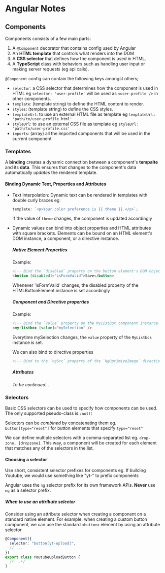 # Angular Notes

## Components

Components consists of a few main parts:

1. A `@Component` decorator that contains config used by Angular
2. An **HTML template** that controls what renders into the DOM
3. A **CSS selector** that defines how the component is used in HTML.
4. A **TypeScript** class with behaviors such as handling user input or making server requests (eg api calls).

`@Component` config can contain the following keys amongst others;

- `selector`: a CSS selector that determines how the component is used in HTML eg `selector: 'user-profile'` will be used as `<user-profile />` in other components.
- `template`: (template string) to define the HTML content to render.
- `styles`: (template string) to define the CSS styles.
- `templateUrl`: to use an external HTML file as template eg `templateUrl: 'path/to/user-profile.html'`
- `styleUrl`: to use an external CSS file as template eg `styleUrl: 'path/to/user-profile.css'`
- `imports`: (array) all the imported components that will be used in the current component

### Templates

A **binding** creates a dynamic connection between a component's **tempalte** and its **data**. This ensures that changes to the component's data automatically _updates_ the rendered template.

#### Binding Dynamic Text, Properties and Attributes

- Text Interpolation: Dynamic text can be rendered in templates with double curly braces eg:

  ```js
  template: `<p>Your color preference is {{ theme }}.</p>`;
  ```

  If the value of `theme` changes, the component is updated accordingly

- Dynamic values can bind into object properties and HTML attributes with square brackets. Elements can be bound on an HTML element's DOM instance, a component, or a directive instance.

  ##### Native Element Properties

  Example:

  ```html
  <!-- Bind the `disabled` property on the button element's DOM object -->
  <button [disabled]="isFormValid">Save</button>
  ```

  Whenever 'isFormValid' changes, the disabled property of the HTMLButtonElement instance is set accordingly

  ##### Component and Directive properties

  Example:

  ```html
  <!-- Bind the `value` property on the MyListBox component instance ` -->
  <my-listbox [value]="mySelection" />
  ```

  Everytime mySelection changes, the `value` property of the `MyListbos` instance is set.

  We can also bind to directive properties

  ```html
  <!-- Bind to the `ngSrc` property of the `NgOptimizeImage` directive -->
  ```

  ##### Attributes

  _To be continued..._

### Selectors

Basic CSS selectors can be used to specify how components can be used.
The only supported pseudo-class is `:not()`

Selectors can be _combined_ by concatenating them eg. `button[type="reset"]` for button elements that specify `type="reset"`

We can define multiple selectors with a comma-separated list eg. `drop-zone, [dropzone]`. This way, a component will be created for each element that matches any of the selectors in the list.

#### Choosing a selector`

Use short, consistent selector prefixes for components eg. If building Youtube, we would use something like "yt-" to prefix components

Angular uses the `ng` selector prefix for its own framework APIs. **Never** use `ng` as a selector prefix.

##### When to use an attribute selector

Consider using an attribute selector when creating a component on a standard native element. For example, when creating a custom button component, we can use the standard `<button>` element by using an attribute selector

```ts
@Component({
  selector: "button[yt-upload]",
  // ...
})
export class YoutubeUploadButton {
  /*...*/
}
```
